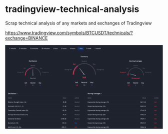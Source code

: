 # tradingview-technical-analysis
Scrap technical analysis of any markets and exchanges of Tradingview

https://www.tradingview.com/symbols/BTCUSDT/technicals/?exchange=BINANCE

![tradingview-technical-analysis](https://github.com/devzarghami/tradingview-technical-analysis/blob/main/tradingview-technical-analysis.png)

